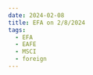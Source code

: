 ```yaml
---
date: 2024-02-08
title: EFA on 2/8/2024
tags: 
  - EFA
  - EAFE
  - MSCI
  - foreign
---
```

<div class="post">
<snapshot-grid 
    :reports="['2024/02/07/CTA/EFA', '2024/02/08/CTA/EFA', '2024/02/08/MTP/EFA']"
    chart="2024/02/08/Chart/EFA"
/>
<p>

</p>
<p>

</p>
</div>